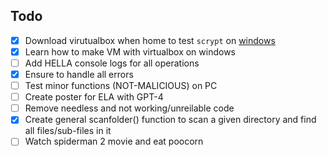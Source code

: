 ## Todo

- [x] Download virutualbox when home to test `scrypt` on [windows](https://www.quora.com/Is-it-safe-to-download-viruses-on-a-virtual-machine#:~:text=answer%20views%203y-,Is%20it%20safe%20to%20run%20a%20virus%20on%20a%20virtual,I%20recommend%20VirtualBox.)
- [x] Learn how to make VM with virtualbox on windows
- [ ] Add HELLA console logs for all operations
- [x] Ensure to handle all errors 
- [ ] Test minor functions (NOT-MALICIOUS) on PC
- [ ] Create poster for ELA with GPT-4
- [ ] Remove needless and not working/unreilable code
- [x] Create general scanfolder() function to scan a given directory and find all files/sub-files in it
- [ ] Watch spiderman 2 movie and eat poocorn
